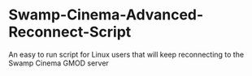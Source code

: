 # Swamp-Cinema-Advanced-Reconnect-Script
An easy to run script for Linux users that will keep reconnecting to the Swamp Cinema GMOD server
